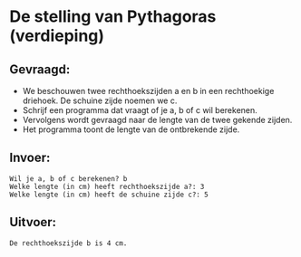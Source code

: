# De stelling van Pythagoras (verdieping)

## Gevraagd:

* We beschouwen twee rechthoekszijden a en b in een rechthoekige driehoek. De schuine zijde noemen we c.
* Schrijf een programma dat vraagt of je a, b of c wil berekenen.
* Vervolgens wordt gevraagd naar de lengte van de twee gekende zijden.
* Het programma toont de lengte van de ontbrekende zijde.

## Invoer:
```
Wil je a, b of c berekenen? b
Welke lengte (in cm) heeft rechthoekszijde a?: 3
Welke lengte (in cm) heeft de schuine zijde c?: 5
```

## Uitvoer:

```
De rechthoekszijde b is 4 cm.
```
